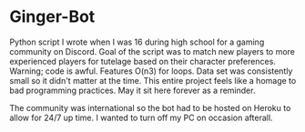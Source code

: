 # Ginger-Bot
Python script I wrote when I was 16 during high school for a gaming community on Discord. Goal of the script was to match new players to more experienced players for tutelage based on their character preferences. Warning; code is awful. Features O(n3) for loops. Data set was consistently small so it didn't matter at the time. 
This entire project feels like a homage to bad programming practices. May it sit here forever as a reminder.

The community was international so the bot had to be hosted on Heroku to allow for 24/7 up time. I wanted to turn off my PC on occasion afterall.
